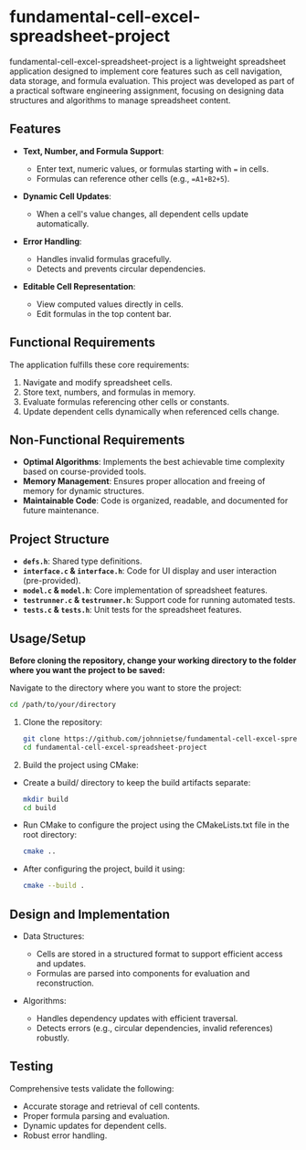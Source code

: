 # fundamental-cell-excel-spreadsheet-project

fundamental-cell-excel-spreadsheet-project is a lightweight spreadsheet application designed to implement core features such as cell navigation, data storage, and formula evaluation. This project was developed as part of a practical software engineering assignment, focusing on designing data structures and algorithms to manage spreadsheet content.

## Features

- **Text, Number, and Formula Support**:  
  - Enter text, numeric values, or formulas starting with `=` in cells.  
  - Formulas can reference other cells (e.g., `=A1+B2+5`).

- **Dynamic Cell Updates**:  
  - When a cell's value changes, all dependent cells update automatically.  

- **Error Handling**:  
  - Handles invalid formulas gracefully.  
  - Detects and prevents circular dependencies.

- **Editable Cell Representation**:  
  - View computed values directly in cells.  
  - Edit formulas in the top content bar.

## Functional Requirements

The application fulfills these core requirements:  
1. Navigate and modify spreadsheet cells.  
2. Store text, numbers, and formulas in memory.  
3. Evaluate formulas referencing other cells or constants.  
4. Update dependent cells dynamically when referenced cells change.  

## Non-Functional Requirements

- **Optimal Algorithms**: Implements the best achievable time complexity based on course-provided tools.  
- **Memory Management**: Ensures proper allocation and freeing of memory for dynamic structures.  
- **Maintainable Code**: Code is organized, readable, and documented for future maintenance.

## Project Structure

- **`defs.h`**: Shared type definitions.  
- **`interface.c` & `interface.h`**: Code for UI display and user interaction (pre-provided).  
- **`model.c` & `model.h`**: Core implementation of spreadsheet features.  
- **`testrunner.c` & `testrunner.h`**: Support code for running automated tests.  
- **`tests.c` & `tests.h`**: Unit tests for the spreadsheet features.

## Usage/Setup

**Before cloning the repository, change your working directory to the folder where you want the project to be saved:**

Navigate to the directory where you want to store the project:
```bash
cd /path/to/your/directory
```

1. Clone the repository:  
   ```bash
   git clone https://github.com/johnnietse/fundamental-cell-excel-spreadsheet-project.git
   cd fundamental-cell-excel-spreadsheet-project
   ```
2. Build the project using CMake:

- Create a build/ directory to keep the build artifacts separate:
  ```bash
  mkdir build
  cd build
  ```
- Run CMake to configure the project using the CMakeLists.txt file in the root directory:
  ```bash  
  cmake ..
  ```
- After configuring the project, build it using:
  ```bash  
  cmake --build .
  ```

## Design and Implementation
- Data Structures:
  - Cells are stored in a structured format to support efficient access and updates.
  - Formulas are parsed into components for evaluation and reconstruction.

- Algorithms:
  - Handles dependency updates with efficient traversal.
  - Detects errors (e.g., circular dependencies, invalid references) robustly.


## Testing
Comprehensive tests validate the following:
- Accurate storage and retrieval of cell contents.
- Proper formula parsing and evaluation.
- Dynamic updates for dependent cells.
- Robust error handling.
